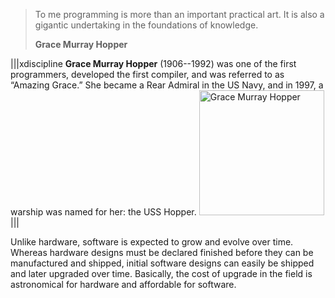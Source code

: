 >  To me programming is more than an important practical art. It is also a gigantic undertaking in the foundations of knowledge.
>
> __Grace Murray Hopper__





|||xdiscipline
**Grace Murray Hopper** (1906--1992) was one of the first programmers, developed the first compiler, and was referred to as “Amazing Grace.” She became a Rear Admiral in the US Navy, and in 1997, a warship was named for her: the USS Hopper.
<img alt='Grace Murray Hopper' src='ch_backwards_forwards/figs/Hopper.png' style='width:200px' />
|||






Unlike hardware, software is expected to grow and evolve over time. Whereas hardware designs must be declared finished before they can be manufactured and shipped, initial software designs can easily be shipped and later upgraded over time. Basically, the cost of upgrade in the field is astronomical for hardware and affordable for software.